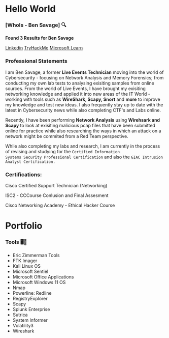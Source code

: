 # Hello World 

### [WhoIs - Ben Savage] 🔍

**Found 3 Results for Ben Savage**

[Linkedin](https://www.linkedin.com/in/ben-savage-b194a3252?lipi=urn%3Ali%3Apage%3Ad_flagship3_profile_view_base_contact_details%3Blqojxf8OQGmflO84%2BSOlQA%3D%3D) 
[TryHackMe](https://tryhackme.com/api/v2/badges/public-profile?userPublicId=3580125) 
[Microsoft Learn](https://learn.microsoft.com/en-us/users/bensavage-6071/transcript/d84jxixjxkl50ke)

### Professional Statements

I am Ben Savage, a former **Live Events Technician** moving into the world of Cybersecurity - focusing on Network Analysis and Memory Forensics; from conducting my own lab tests to analysing exisiting samples from online sources. From the world of Live Events, I have brought my exisiting networking knowledge and applied it into new areas of the IT World - working with tools such as **WireShark, Scapy, Snort** and **more** to improve my knowledge and test new ideas. I also frequently stay up to date with the latest in Cybersecurity news while also completing CTF's and Labs online. 

Recently, I have been performing **Network Analysis** using **Wirehsark and Scapy** to look at exisiting malicious pcap files that have been submitted online for practice while also researching the ways in which an attack on a network might be commited from a Red Team perspective.

While also completing my labs and research, I am currently in the process of revising and studying for the <code>Certified Information Systems Security Professional Certification</code> and also the <code>GIAC Intrusion Analyst Certification.</code>

### Certifications:
<p>  Cisco Certified Support Technician (Networking) </p>
<p>  ISC2 - CCCourse Conlusion and Final Assesment </p>
<p>  Cisco Networking Academy - Ethical Hacker Course </p>

# Portfolio

### Tools 🖥️🥼

- Eric Zimmerman Tools
- FTK Imager
- Kali Linux OS
- Microsoft Sentiel
- Microsoft Office Applications
- Microsoft Windows 11 OS
- Nmap
- Powerline: Redline
- RegistryExplorer
- Scapy
- Splunk Enterprise
- Sutrica
- System Informer
- Volatility3
- Wireshark



<!--
**bsav2-sudo/bsav2-sudo** is a ✨ _special_ ✨ repository because its `README.md` (this file) appears on your GitHub profile.

Here are some ideas to get you started:

- 🔭 I’m currently working on ...
- 🌱 I’m currently learning ...
- 👯 I’m looking to collaborate on ...
- 🤔 I’m looking for help with ...
- 💬 Ask me about ...
- 📫 How to reach me: ...
- 😄 Pronouns: ...
- ⚡ Fun fact: ...
-->
